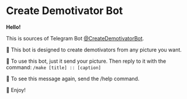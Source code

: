 # Create Demotivator Bot


**Hello!**

This is sources of Telegram Bot
[@CreateDemotivatorBot](http://t.me/CreateDemotivatorBot).

🍉 This bot is designed to create demotivators from any picture you want. 

🥥 To use this bot, just it send your picture. Then reply to it with the command:
`/make [title] :: [caption]`

🍍 To see this message again, send the /help command.

🍒 Enjoy!